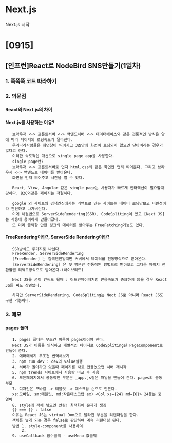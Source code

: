# Next.js
Next.js 시작
# [0915]
## [인프런]React로 NodeBird SNS만들기(1일차)
### 1. 쭉쭉쭉 코드 따라하기
### 2. 의문점
#### React와 Next.js의 차이
#### Next.js를 사용하는 이유?
       브라우저 <-> 프론트서버 <-> 백엔드서버 <-> 데이터베이스와 같은 전통적인 방식은 양에 따라 페이지의 로딩속도가 달라진다.
       우리나라사람들은 화면창이 띄어지고 3초안에 화면이 로딩되지 않으면 닫아버리는 경우가 많다고 한다.
       이러한 속도적인 개선으로 single page app을 사용한다.
       single page란?
       브라우저 <-> 프론트서버로 먼저 html,css와 같은 화면만 먼저 띄어준다. 그리고 브라우저 <-> 백엔드로 데이터를 받아온다.
       화면을 먼저 띄어주고 시간을 벌 수 있다.
       
       React, View, Angular 같은 single page는 사용자가 빠르게 인터렉션이 필요할때 강하다. B2C와같은 페이지는 적절하다.
       
       google 외 사이트의 검색엔진에서는 리액트로 만든 사이트는 데이터 로딩만보고 미완성이라 판단하고 나가버린다.
       이에 해결법으로 ServerSideRendering(SSR), CodeSpliting이 있고 [Next JS]는 사용에 용이하게 만들어졌다.
       또 미리 클릭할 만한 링크의 데이터를 받아주는 FreeFetching기능도 있다.
        
        
         
#### FreeRendering이란?, ServerSide Rendering이란?
       SSR방식도 두가지로 나뉜다.
       FreeRender, ServerSideRendering    
       [FreeRender] 는 검색엔진일때만 서버에서 데이터를 전통방식으로 받아온다.
       [ServerSideRendering] 은 첫 방문만 전통적인 방법으로 받아오고 그다음 페이지 전환할땐 리액트방식으로 받아온다.(하이브리드)
        
       Next JS를 굳이 안써도 될때 : 어드민페이지처럼 반응속도가 중요하지 않을 경우 React JS를 써도 상관없다.
       
       하지만 ServerSideRendering, CodeSpliting는 Nect JS뿐 아니라 React JS도 구현 가능하다.

### 3. 메모
#### pages 폴더
       1. pages 폴더는 무조건 이름이 pages이어야 한다. 
       Next JS가 이름을 인식하고 개별적인 페이지로 CodeSpliting된 PageComponent로 만들어 준다.
       2. 에러메세지 무조건 번역해보기
       3. npm run dev : dev의 value실행
       4. 서버가 돌아가고 있을때 페이지를 새로 만들었으면 서버 재시작
       5. npm trends 사이트에서 사용량 비교 후 사용
       6. 모든페이지에서 공통적인 부분은 _app.js같은 파일을 만들어 준다. pages의 공통 부모
       7. 디자인은 모바일 -> 태블릿 -> 데스크탑 순으로 만든다. 
       xs:모바일, sm:태블릿, md:작은데스크탑 ex) <Col xs={24} md={6}> 24등분 중 얼마
       8. style에 객체 넣으면 안됨! 최적화에 문제가 생김
       {} === {} : false
       이유는 React JS는 virtual Dom으로 달라진 부분을 리랜더링을 한다.
       객체를 넣게 되는 경우 false로 판단하여 계속 리랜더링 된다.
       방법 1. style-component를 사용하여
           2.
       9. useCallback 함수콜백 - useMeno 값콜백       
       
       
       
       
       
       
       
       
       

